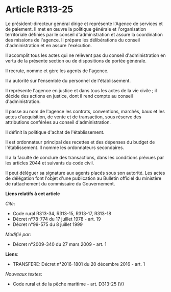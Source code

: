 # Article R313-25

Le président-directeur général dirige et représente l'Agence de services et de paiement. Il met en œuvre la politique
générale et l'organisation territoriale définies par le conseil d'administration et assure la coordination des missions de
l'agence. Il prépare les délibérations du conseil d'administration et en assure l'exécution. 

Il accomplit tous les actes qui ne relèvent pas du conseil d'administration en vertu de la présente section ou de
dispositions de portée générale. 

Il recrute, nomme et gère les agents de l'agence. 

Il a autorité sur l'ensemble du personnel de l'établissement. 

Il représente l'agence en justice et dans tous les actes de la vie civile ; il décide des actions en justice, dont il rend
compte au conseil d'administration. 

Il passe au nom de l'agence les contrats, conventions, marchés, baux et les actes d'acquisition, de vente et de transaction,
sous réserve des attributions conférées au conseil d'administration. 

Il définit la politique d'achat de l'établissement. 

Il est ordonnateur principal des recettes et des dépenses du budget de l'établissement. Il nomme les ordonnateurs
secondaires. 

Il a la faculté de conclure des transactions, dans les conditions prévues par les articles 2044 et suivants du code civil. 

Il peut déléguer sa signature aux agents placés sous son autorité. Les actes de délégation font l'objet d'une publication au
Bulletin officiel du ministère de rattachement du commissaire du Gouvernement.

**Liens relatifs à cet article**

_Cite_:

  - Code rural R313-34, R313-15, R313-17, R313-18
  - Décret n°78-774 du 17 juillet 1978 - art. 19
  - Décret n°99-575 du 8 juillet 1999

_Modifié par_:

  - Décret n°2009-340 du 27 mars 2009 - art. 1

**Liens**:

  - TRANSFERE: Décret n°2016-1801 du 20 décembre 2016 - art. 1

_Nouveaux textes_:

  - Code rural et de la pêche maritime - art. D313-25 (V)
